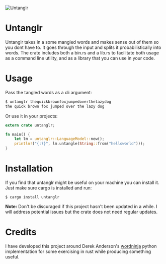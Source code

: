 ![Untanglr](https://unsplash.com/photos/34shxWFCAh8)
# Untanglr

Untanglr takes in a some mangled words and makes sense out of them so you dont have to. It goes through the input and splits it probabilistically into words. The crate includes both a bin.rs and a lib.rs to facilitate both usage as a command line utility, and as a library that you can use in your code.

# Usage
Pass the tangled words as a cli argument:
```bash
$ untanglr thequickbrownfoxjumpedoverthelazydog
the quick brown fox jumped over the lazy dog
```

Or use it in your projects:
```rust
extern crate untanglr;

fn main() {
	let lm = untanglr::LanguageModel::new();
	println!("{:?}", lm.untangle(String::from("helloworld")));
}
```

# Installation
If you find that untanglr might be useful on your machine you can install it. Just make sure cargo is installed and run:
```
$ cargo install untanglr
```
**Note:** Don't be discuraged if this project hasn't been updated in a while. I will address potential issues but the crate does not need regular updates.

# Credits
I have developed this project around Derek Anderson's [wordninja](https://github.com/keredson/wordninja) python implementation for some exercising in rust while producing something useful.


